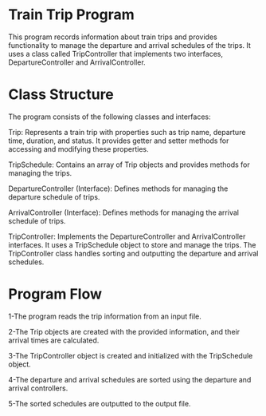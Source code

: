 # Train Trip Program

This program records information about train trips and provides functionality to manage the departure and arrival schedules of the trips. It uses a class called TripController that implements two interfaces, DepartureController and ArrivalController.

# Class Structure

The program consists of the following classes and interfaces:

Trip: Represents a train trip with properties such as trip name, departure time, duration, and status. It provides getter and setter methods for accessing and modifying these properties.

TripSchedule: Contains an array of Trip objects and provides methods for managing the trips.

DepartureController (Interface): Defines methods for managing the departure schedule of trips.

ArrivalController (Interface): Defines methods for managing the arrival schedule of trips.

TripController: Implements the DepartureController and ArrivalController interfaces. It uses a TripSchedule object to store and manage the trips. The TripController class handles sorting and outputting the departure and arrival schedules.

# Program Flow

1-The program reads the trip information from an input file.

2-The Trip objects are created with the provided information, and their arrival times are calculated.

3-The TripController object is created and initialized with the TripSchedule object.

4-The departure and arrival schedules are sorted using the departure and arrival controllers.

5-The sorted schedules are outputted to the output file.
